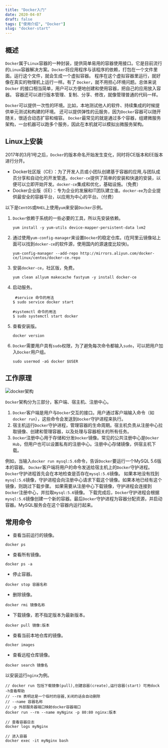```yaml
---
title: "Docker入门"
date: 2020-04-07
draft: false
tags: ["使用介绍", "Docker"]
slug: "docker-start"
---
```


## 概述
`Docker`属于`Linux`容器的一种封装，提供简单易用的容器使用接口。它是目前流行的`Linux`容器解决方案。`Docker`将应用程序与该程序的依赖，打包在一个文件里面。运行这个文件，就会生成一个虚拟容器。
程序在这个虚拟容器里运行，就好像在真实的物理机上运行一样。有了 `Docker`，就不用担心环境问题。总体来说`Docker` 的接口相当简单，用户可以方便地创建和使用容器，把自己的应用放入容器。
容器还可以进行版本管理、复制、分享、修改，就像管理普通的代码一样。

`Docker`可以提供一次性的环境。比如，本地测试他人的软件、持续集成的时候提供单元测试和构建的环境。
还可以提供弹性的云服务，因为`Docker`容器可以随开随关，很适合动态扩容和缩容。
`Docker`最常见的就是通过多个容器，组建微服务架构，一台机器可以跑多个服务，因此在本机就可以模拟出微服务架构。

## Linux上安装
2017年的3月1号之后，`Docker`的版本命名开始发生变化，同时将CE版本和EE版本进行分开。
- Docker社区版（CE）：为了开发人员或小团队创建基于容器的应用,与团队成员分享和自动化的开发管道。`docker-ce`提供了简单的安装和快速的安装，以便可以立即开始开发。`docker-ce`集成和优化，基础设施。（免费）
- Docker企业版（EE）：专为企业的发展和IT团队建立谁。`docker-ee`为企业提供最安全的容器平台，以应用为中心的平台。（付费）

以下是`CentOS`或`RHEL`上使用`yum`来安装`Docker`示例。
1. `Docker`依赖于系统的一些必要的工具，所以先安装依赖。
    ```shell
    yum install -y yum-utils device-mapper-persistent-data lvm2
    ```
2. 通过使用`yum-config-manager`来设置`Docker`的稳定仓库。(在阿里云镜像站上面可以找到`docker-ce`的软件源，使用国内的源速度比较快)。
    ```shell
    yum-config-manager --add-repo http://mirrors.aliyun.com/docker-ce/linux/centos/docker-ce.repo
    ```
3. 安装`docker-ce`，社区版，免费。
    ```shell
    yum clean allyum makecache fastyum -y install docker-ce
    ```
4. 启动服务。
    ```shell
     #service 命令的用法
    $ sudo service docker start
    
    #systemctl 命令的用法
    $ sudo systemctl start docker
    ```
5. 查看安装版。
    ```shell
    docker version
    ```
7. `Docker`需要用户具有`sudo`权限，为了避免每次命令都输入`sudo`，可以把用户加入`Docker`用户组。
    ```shell
    sudo usermod -aG docker $USER
    ```

## 工作原理
![docker架构](/iblog/posts/annex/images/application/docker架构.png)

`Docker`架构分为三部分，客户端、宿主机、注册中心。
1. `Docker`客户端是用户与`Docker`交互的接口。用户通过客户端输入命令（如 `docker run`），这些命令会发送到`Docker`守护进程来执行。
2. 宿主机运行`Docker`守护进程，管理容器的生命周期。宿主机负责从注册中心拉取镜像、创建和管理容器，以及处理与容器相关的所有任务。
3. `Docker`注册中心用于存储和分发`Docker`镜像。常见的公共注册中心是`Docker Hub`，但用户也可以设置私有的注册中心。注册中心存储镜像，供宿主机下载。

例如，当输入`docker run mysql:5.6`命令，告诉`Docker`要运行一个MySQL 5.6版本的容器。
`Docker`客户端将用户的命令发送给宿主机上的`Docker`守护进程。`Docker`守护进程首先会在本地检查是否存在`mysql:5.6`镜像。
如果本地没有找到`mysql:5.6`镜像，守护进程会向注册中心请求下载这个镜像。如果本地已经有这个镜像，则跳过下载步骤。
如果需要从注册中心下载镜像，守护进程会连接到`Docker`注册中心，并拉取`mysql:5.6`镜像。
下载完成后，`Docker`守护进程会根据`mysql:5.6`镜像创建一个新的容器。最后`Docker`守护进程为容器分配资源，并启动容器。MySQL服务会在这个容器内运行起来。

## 常用命令
- 查看当前运行的镜像。
```shell
docker ps
```
- 查看所有镜像。
```shell
docker ps -a
```
- 停止容器。
```shell
docker stop 容器名称
```
- 删除镜像。
```shell
docker rmi 镜像名称
```
- 下载镜像，若不指定版本为最新版本。
```shell
docker pull 镜像:版本
```
- 查看当前本地仓库的镜像。
```shell
docker images
```
- 查看远程仓库镜像。
```shell
docker search 镜像名
```

以安装运行`nginx`为例。
```shell
// docker run 包括下载镜像(pull),创建容器(create),运行容器(start) 可用dock -h查看帮助
// --rm 表明这是一个临时的容器,关闭的话会自动删除
// --name 容器名称
// -p 外部服务器端口映射docker容器端口
docker run --rm --name myNginx -p 80:80 nginx:版本

// 查看容器日志
docker logs myNginx

// 进入容器
docker exec -it myNginx bash
```